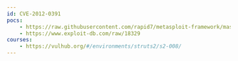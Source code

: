 ```yaml
---
id: CVE-2012-0391
pocs:
    - https://raw.githubusercontent.com/rapid7/metasploit-framework/master/modules/exploits/multi/http/struts_code_exec_exception_delegator.rb
    - https://www.exploit-db.com/raw/18329
courses:
    - https://vulhub.org/#/environments/struts2/s2-008/
---
```


